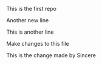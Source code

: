 This is the first repo

Another new line

This is another line

Make changes to this file

This is the change made by Sincere
